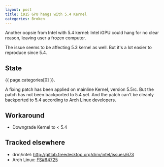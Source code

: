 ```yaml
---
layout: post
title: i915 GPU hangs with 5.4 Kernel
categories: Broken
---
```


Another oopsie from Intel with 5.4 kernel: Intel iGPU could hang for no clear reason, leaving user a frozen computer.

The issue seems to be affecting 5.3 kernel as well. But it's a lot easier to reproduce since 5.4.

## State

{{ page.categories[0] }}.

A fixing patch has been applied on mainline Kernel, version 5.5rc. But the patch has not been backported to 5.4 yet. And the patch can't be cleanly backported to 5.4 according to Arch Linux developers.

## Workaround

- Downgrade Kernel to < 5.4

## Tracked elsewhere

- drm/intel: <http://gitlab.freedesktop.org/drm/intel/issues/673>
- Arch Linux: [FS#64725]

[FS#64725]: https://bugs.archlinux.org/task/64725
